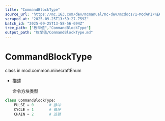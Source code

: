 ```yaml
---
title: "CommandBlockType"
source_url: "https://mc.163.com/dev/mcmanual/mc-dev/mcdocs/1-ModAPI/%E6%9E%9A%E4%B8%BE%E5%80%BC/CommandBlockType.html"
scraped_at: "2025-09-25T13:59:27.759Z"
batch_id: "2025-09-25T13-58-56-694Z"
tree_path: ["枚举值","CommandBlockType"]
output_path: "枚举值/CommandBlockType.md"
---
```


#  CommandBlockType

class in mod.common.minecraftEnum

*   描述
    
    命令方块类型
    

```python
class CommandBlockType:
	PULSE = 0  		# 脉冲
	CYCLE = 1  		# 循环
	CHAIN = 2  		# 连锁


```